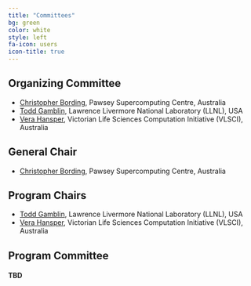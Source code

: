 ```yaml
---
title: "Committees"
bg: green
color: white
style: left
fa-icon: users
icon-title: true
---
```


## Organizing Committee

* [Christopher Bording](http://www.ivec.org/staff/chris-bording/), Pawsey Supercomputing Centre, Australia
*  [Todd Gamblin](http://people.llnl.gov/gamblin2), Lawrence Livermore National Laboratory (LLNL), USA
* [Vera Hansper](https://www.vlsci.org.au/page/peak-computing-facility), Victorian Life Sciences Computation Initiative (VLSCI), Australia

## General Chair

* [Christopher Bording](http://www.ivec.org/staff/chris-bording/), Pawsey Supercomputing Centre, Australia

## Program Chairs

* [Todd Gamblin](http://people.llnl.gov/gamblin2), Lawrence Livermore National Laboratory (LLNL), USA
* [Vera Hansper](https://www.vlsci.org.au/page/peak-computing-facility), Victorian Life Sciences Computation Initiative (VLSCI), Australia

## Program Committee

#### TBD
